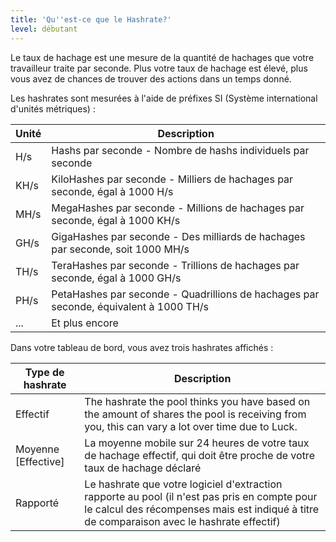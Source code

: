 ```yaml
---
title: 'Qu''est-ce que le Hashrate?'
level: débutant
---
```


Le taux de hachage est une mesure de la quantité de hachages que votre travailleur traite par seconde. Plus votre taux de hachage est élevé, plus vous avez de chances de trouver des actions dans un temps donné.

Les hashrates sont mesurées à l'aide de préfixes SI (Système international d'unités métriques) :

| Unité | Description                                                                           |
| ----- | ------------------------------------------------------------------------------------- |
| H/s   | Hashs par seconde - Nombre de hashs individuels par seconde                           |
| KH/s  | KiloHashes par seconde - Milliers de hachages par seconde, égal à 1000 H/s            |
| MH/s  | MegaHashes par seconde - Millions de hachages par seconde, égal à 1000 KH/s           |
| GH/s  | GigaHashes par seconde - Des milliards de hachages par seconde, soit 1000 MH/s        |
| TH/s  | TeraHashes par seconde - Trillions de hachages par seconde, égal à 1000 GH/s          |
| PH/s  | PetaHashes par seconde - Quadrillions de hachages par seconde, équivalent à 1000 TH/s |
| ...   | Et plus encore                                                                        |

Dans votre tableau de bord, vous avez trois hashrates affichés :

| Type de hashrate        | Description                                                                                                                                                                                 |
| ----------------------- | ------------------------------------------------------------------------------------------------------------------------------------------------------------------------------------------- |
| Effectif                | The hashrate the pool thinks you have based on the amount of shares the pool is receiving from you, this can vary a lot over time due to Luck.                                              |
| Moyenne \[Effective\] | La moyenne mobile sur 24 heures de votre taux de hachage effectif, qui doit être proche de votre taux de hachage déclaré                                                                    |
| Rapporté                | Le hashrate que votre logiciel d'extraction rapporte au pool (il n'est pas pris en compte pour le calcul des récompenses mais est indiqué à titre de comparaison avec le hashrate effectif) |

